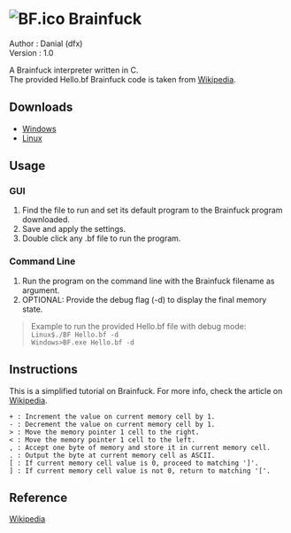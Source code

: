 # ![BF.ico](https://raw.githubusercontent.com/dfx81/Brainfuck/master/BF.ico) Brainfuck
Author  : Danial (dfx)  
Version : 1.0  

A Brainfuck interpreter written in C.  
The provided Hello.bf Brainfuck code is taken from [Wikipedia](#Reference).  

## Downloads

- [Windows](https://github.com/dfx81/Brainfuck/blob/master/BF.exe)
- [Linux](https://github.com/dfx81/Brainfuck/blob/master/BF)

## Usage

### GUI

1. Find the file to run and set its default program to the Brainfuck program downloaded.
2. Save and apply the settings.
3. Double click any .bf file to run the program.

### Command Line

1. Run the program on the command line with the Brainfuck filename as argument.
2. OPTIONAL: Provide the debug flag (-d) to display the final memory state.  

> Example to run the provided Hello.bf file with debug mode:  
  ```Linux$./BF Hello.bf -d```  
  ```Windows>BF.exe Hello.bf -d```

## Instructions

This is a simplified tutorial on Brainfuck. For more info, check the article
on [Wikipedia](#Reference).

```
+ : Increment the value on current memory cell by 1.  
- : Decrement the value on current memory cell by 1.  
> : Move the memory pointer 1 cell to the right.  
< : Move the memory pointer 1 cell to the left.  
, : Accept one byte of memory and store it in current memory cell.  
. : Output the byte at current memory cell as ASCII.  
[ : If current memory cell value is 0, proceed to matching ']'.  
] : If current memory cell value is not 0, return to matching '['.  
```

## Reference

[Wikipedia](https://en.m.wikipedia.org/wiki/Brainfuck)
